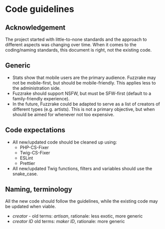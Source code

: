 # Code guidelines

## Acknowledgement

The project started with little-to-none standards and the approach to different aspects was changing over time. When it comes to the coding/naming standards, this document is right, not the existing code.

## Generic

* Stats show that mobile users are the primary audience. Fuzzrake may not be mobile-first, but should be mobile-friendly. This applies less to the administration side.
* Fuzzrake should support NSFW, but must be SFW-first (default to a family-friendly experience).
* In the future, Fuzzrake could be adapted to serve as a list of creators of different types (e.g. artists). This is not a primary objective, but when should be aimed for whenever not too expensive.


## Code expectations

* All new/updated code should be cleaned up using:
    * PHP-CS-Fixer
    * Twig-CS-Fixer
    * ESLint
    * Prettier
* All new/updated Twig functions, filters and variables should use the snake_case.


## Naming, terminology

All the new code should follow the guidelines, while the existing code may be updated when viable.

* _creator_ - old terms: _artisan_, rationale: less exotic, more generic
* _creator ID_ old terms: _maker ID_, rationale: more generic
